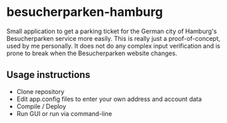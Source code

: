 # besucherparken-hamburg
Small application to get a parking ticket for the German city of Hamburg's Besucherparken service more easily.
This is really just a proof-of-concept, used by me personally. It does not do any complex input verification and is prone to break when the Besucherparken website changes.


## Usage instructions

* Clone repository
* Edit app.config files to enter your own address and account data
* Compile / Deploy
* Run GUI or run via command-line

